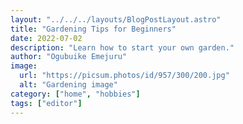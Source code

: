 ```yaml
---
layout: "../../../layouts/BlogPostLayout.astro"
title: "Gardening Tips for Beginners"
date: 2022-07-02
description: "Learn how to start your own garden."
author: "Ogubuike Emejuru"
image:
  url: "https://picsum.photos/id/957/300/200.jpg"
  alt: "Gardening image"
category: ["home", "hobbies"]
tags: ["editor"]
---
```

